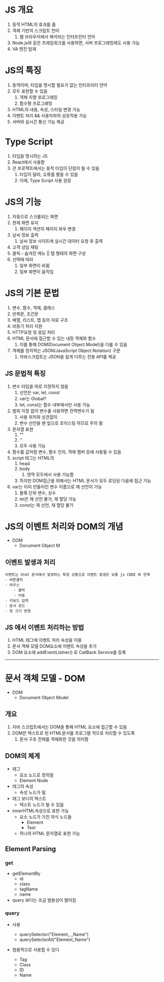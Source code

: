 ```table-of-contents
```
# JS 개요
1. 동적 HTML의 효과를 줌
2. 객체 기반의 스크립트 언어
	1. 웹 브라우저에서 해석되는 인터프린터 언어
3. Node.js와 같은 프레임워크를 사용하면, 서버 프로그래밍에도 사용 가능
4. VA 엔진 탑재

# JS의 특징
1. 동적이며, 타입을 명시할 필요가 없는 인터프리터 언어
2. 모두 표현할 수 있음
	1. 객체 지향 프로그래밍
	2. 함수형 프로그래밍
3. HTML의 내용, 속성, 스타일 변경 가능
4. 이벤트 처리 && 사용자와의 상호작용 가능
5. 서버와 실시간 통신 기능 제공

# Type Script
1. 타입을 명시하는 JS
2. React에서 사용함
3. 큰 프로젝트에서는 동적 타입이 단점이 될 수 있음
	1. 타입이 달라, 오류를 뱉을 수 있음
	2. 이에, Type Script 사용 권장

# JS의 기능
1. 자동으로 스크롤되는 화면
2. 현재 화면 유지
	1. 페이지 섹션의 페이지 좌우 변경
3. 날씨 정보 출력
	1. 날씨 정보 사이트에 실시간 데이터 요청 후 출력
4. 고객 상담 채팅
5. 클릭 - 숨겨진 메뉴 || 탭 형태의 화면 구성
6. 선택에 따라
	1. 일부 화면이 바뀜
	2. 일부 화면이 움직임

# JS의 기본 문법
1. 변수, 함수, 객체, 클래스
2. 반복문, 조건문
3. 배열, 리스트, 맵 등의 자료 구조
4. 비동기 처리 지원
5. HTTP요청 및 응답 처리
6. HTML 문서에 접근할 수 있는 내장 객체와 함수
	1. 이를 통해 DOM(Document Object Model)을 다룰 수 있음
7. 객체를 정의하는 JSON(JavaScript Object Notation) 구문
	1. 자바스크립트는 JSON을 쉽게 다루는 전용 API를 제공

## JS 문법적 특징
1. 변수 타입을 따로 지정하지 않음
	1. 선언은 var, let, const
	2. var는 Global?
	3. let, const는 함수 내부에서만 사용 가능
2. 범위 지정 없이 변수를 사용하면 전역변수가 됨
	1. 사용 위치와 상관없이
	2. 변수 선언을 맨 앞으로 호이스팅 하므로 주의 필
3.  문자열 표현
	1. ""
	2. ''
	3. 모두 사용 가능
4. 함수를 값처럼 변수, 함수 인자, 객체 멤버 등에 사용될 수 있음
5. script 태그는 HTML의 
	1. head
	2. body
		1. 영역 모두에서 사용 가능함
	3. 하지만 DOM접근을 위해서는 HTML 문서가 모두 로딩된 다음에 접근 가능
6. var는 이미 만들어진 변수 이름으로 재 선언이 가능
	1. 블록 단위 변수, 상수
	2. let은 재 선언 불가, 재 할당 가능
	3. const는 재 선언, 재 할당 불가


# JS의 이벤트 처리와 DOM의 개념
- DOM
	- Document Object M
## 이벤트 발생과 처리
	이벤트는 html 문서에서 발생하는 특정 상황으로 이벤트 발생은 보통 js CODE 와 연계
	- 버튼클릭
	- 마우스
		- 클릭
		- 이동
	- 키보드 입력
	- 문서 로드
	- 창 크기 변경

## JS 에서 이벤트 처리하는 방법
1. HTML 태그에 이벤트 처리 속성을 이용
2. 문서 객체 모델 DOM요소에 이벤트 속성을 추가
3. DOM 요소에 addEventListner() 로 CallBack Service를 등록

<hr>

# 문서 객체 모델 - DOM
- DOM
	- Document Object Model


##  개요
1. 자바 스크립트에서는 DOM을 통해 HTML 요소에 접근할 수 있음
2. DOM은 텍스트로 된 HTML문서를 프로그램 적으로 처리할 수 있도록
	1. 문서 구조 전체를 객체화한 것을 의미함

## DOM의 체계
- 태그
	- 요소 노드로 정의됨
	- Element Node
- 태그의 속성
	- 속성 노드가 됨
- 태그 보디의 텍스트
	- 텍스트 노드가 될 수 있음
- innerHTML속성으로 표현 가능
	- 요소 노드가 가진 자식 노드들
		- Element
		- Text
	-  하나의 HTML 문자열로 표현 가능

## Element Parsing

### get
- getElementBy
	- id
	- class
	- tagName
	- name
- query 보다는 조금 범용성이 떨어짐

### query
- 사용
	- querySelector("Element_ _Name")
	- querySelectorAll("Element_Name")

- 범용적으로 사용할 수 있다
	- Tag
	- Class
	- ID
	- Name
